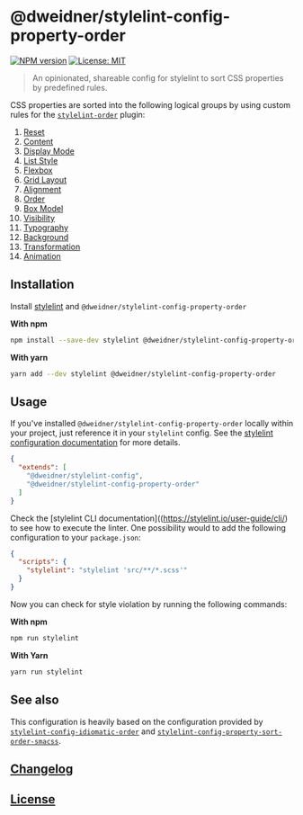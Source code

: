 # @dweidner/stylelint-config-property-order

[![NPM version](https://img.shields.io/npm/v/@dweidner/stylelint-config-property-order.svg)](https://www.npmjs.org/package/@dweidner/stylelint-config-property-order)
[![License: MIT](https://img.shields.io/badge/License-MIT-green.svg)](LICENSE.txt)

> An opinionated, shareable config for stylelint to sort CSS properties by predefined rules.

CSS properties are sorted into the following logical groups by using custom rules for the [`stylelint-order`](https://github.com/hudochenkov/stylelint-order) plugin:

1. [Reset](./config/reset.js)
1. [Content](./config/content.js)
1. [Display Mode](./config/display.js)
1. [List Style](./config/list.js)
1. [Flexbox](./config/flexbox.js)
1. [Grid Layout](./config/grid.js)
1. [Alignment](./config/alignment.js)
1. [Order](./config/order.js)
1. [Box Model](./config/box-model.js)
1. [Visibility](./config/visibility.js)
1. [Typography](./config/typography.js)
1. [Background](./config/background.js)
1. [Transformation](./config/transformation.js)
1. [Animation](./config/animation.js)

## Installation

Install [stylelint](https://stylelint.io/) and `@dweidner/stylelint-config-property-order`

**With npm**
```bash
npm install --save-dev stylelint @dweidner/stylelint-config-property-order
```

**With yarn**
```bash
yarn add --dev stylelint @dweidner/stylelint-config-property-order
```

## Usage

If you've installed `@dweidner/stylelint-config-property-order` locally within your project, just reference it in your `stylelint` config. See the [stylelint configuration documentation](https://stylelint.io/user-guide/configuration/) for more details.

```json
{
  "extends": [
    "@dweidner/stylelint-config",
    "@dweidner/stylelint-config-property-order"
  ]
}
```

Check the [stylelint CLI documentation]((https://stylelint.io/user-guide/cli/) to see how to execute the linter. One possibility would to add the following configuration to your `package.json`:

```json
{
  "scripts": {
    "stylelint": "stylelint 'src/**/*.scss'"
  }
}
```

Now you can check for style violation by running the following commands:

**With npm**
```bash
npm run stylelint
```

**With Yarn**
```bash
yarn run stylelint
```

## See also

This configuration is heavily based on the configuration provided by [`stylelint-config-idiomatic-order`](https://github.com/ream88/stylelint-config-idiomatic-order) and [`stylelint-config-property-sort-order-smacss`](https://github.com/cahamilton/stylelint-config-property-sort-order-smacss).

## [Changelog](CHANGELOG.md)

## [License](LICENSE.txt)

